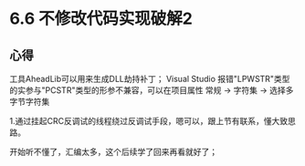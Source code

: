 # 6.6 不修改代码实现破解2

## 心得
工具AheadLib可以用来生成DLL劫持补丁；
Visual Studio 报错"LPWSTR"类型的实参与"PCSTR"类型的形参不兼容，可以在项目属性
常规 -> 字符集 -> 选择多字节字符集

1.通过挂起CRC反调试的线程绕过反调试手段，嗯可以，跟上节有联系，懂大致思路。

开始听不懂了，汇编太多，这个后续学了回来再看就好了；

